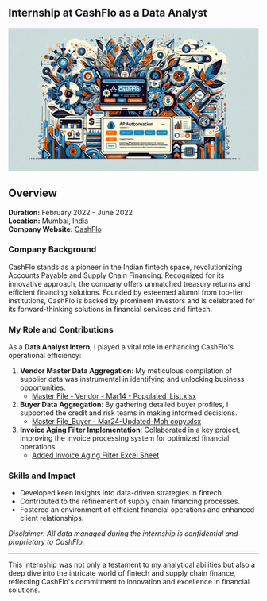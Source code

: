 ## Internship at CashFlo as a Data Analyst

![Image](HeaderCashFloInternship.png)

## Overview
**Duration:** February 2022 - June 2022  
**Location:** Mumbai, India  
**Company Website:** [CashFlo](https://www.cashflo.io)

### Company Background
CashFlo stands as a pioneer in the Indian fintech space, revolutionizing Accounts Payable and Supply Chain Financing. Recognized for its innovative approach, the company offers unmatched treasury returns and efficient financing solutions. Founded by esteemed alumni from top-tier institutions, CashFlo is backed by prominent investors and is celebrated for its forward-thinking solutions in financial services and fintech.

### My Role and Contributions
As a **Data Analyst Intern**, I played a vital role in enhancing CashFlo's operational efficiency:

1. **Vendor Master Data Aggregation**: My meticulous compilation of supplier data was instrumental in identifying and unlocking business opportunities.
   - [Master File - Vendor - Mar14 - Populated_List.xlsx](Master%20File%20-%20Vendor%20-%20Mar14%20-%20Populated_List.xlsx)
3. **Buyer Data Aggregation**: By gathering detailed buyer profiles, I supported the credit and risk teams in making informed decisions.
   - [Master File_Buyer - Mar24-Updated-Moh copy.xlsx](Master%20File_Buyer%20-%20Mar24-Updated-Moh%20copy.xlsx)
5. **Invoice Aging Filter Implementation**: Collaborated in a key project, improving the invoice processing system for optimized financial operations.
   - [Added Invoice Aging Filter Excel Sheet](Added%20Invoice%20Aging%20Filter%20Excel%20Sheet.xlsx)

### Skills and Impact
- Developed keen insights into data-driven strategies in fintech.
- Contributed to the refinement of supply chain financing processes.
- Fostered an environment of efficient financial operations and enhanced client relationships.

*Disclaimer: All data managed during the internship is confidential and proprietary to CashFlo.*

---

This internship was not only a testament to my analytical abilities but also a deep dive into the intricate world of fintech and supply chain finance, reflecting CashFlo's commitment to innovation and excellence in financial solutions.
